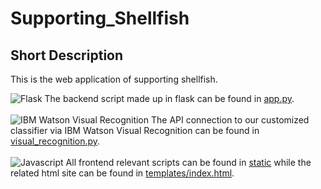 # Supporting_Shellfish

## Short Description
This is the web application of supporting shellfish.<br>

![Flask](https://upload.wikimedia.org/wikipedia/commons/thumb/3/3c/Flask_logo.svg/2000px-Flask_logo.svg.png)
The backend script made up in flask can be found in [app.py](app.py).
<br>
<br>
![IBM Watson Visual Recognition](https://pbs.twimg.com/media/CkDTRilUgAEV10N.jpg:large)
The API connection to our customized classifier via IBM Watson Visual Recognition can
be found in [visual_recognition.py](visual_recognition.py).
<br>
<br>
![Javascript](https://i2.wp.com/www.nuimedia.com/wp-content/uploads/2017/01/javascript-logo.png?ssl=1)
All frontend relevant scripts can be found in [static](static) while the related html site can be found in [templates/index.html](templates/index.html).
<br>
<br>